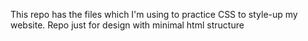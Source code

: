 This repo has the files which I'm using to practice CSS to style-up my website. Repo just for design with minimal html structure
